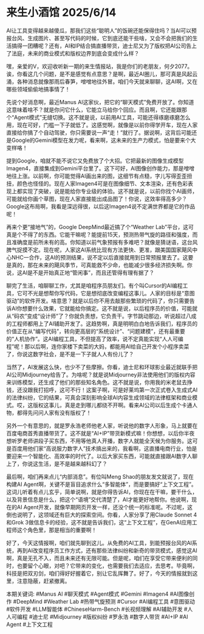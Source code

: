 # 来生小酒馆 2025/6/14

AI让工具变得越来越傻瓜，那我们这些“聪明人”的饭碗还能保得住吗？当AI可以预报台风、生成图片、甚至写代码的时候，它到底还能干些啥，又会不会把我们的生活搞得一团糟呢？还有，AI和IP结合搞直播带货，迪士尼又为了版权把AI公司告上了法庭，未来的商业模式和版权边界到底会变成什么样？

嘿，亲爱的V，欢迎收听新一期的来生情报站，我是你们的老朋友，何夕2077。诶，你看这几个问题，是不是感觉有点意思？是啊，最近AI圈儿，那可真是风起云涌，各种消息就像那雨后春笋，噌噌地往外冒。咱们今天就来聊聊，这AI啊，又在哪些领域偷偷地搞事情了！

先说个好消息啊，最近Manus AI这家伙，把它的“聊天模式”免费开放了。你知道这意味着啥不？就是你问它什么，它能立马给你个回应。而且啊，它还能跟那个“Agent模式”无缝切换。这不就是说，以前用AI工具，可能还得琢磨琢磨怎么用，现在可好，门槛一下子就低了。这感觉啊，就像是以前你得学开车，现在人家直接给你搞了个自动驾驶，你只需要说一声“走！”就行了。据说啊，这背后可能还是Google的Gemini模型在发力呢，看来啊，这未来的生产力模式，怕是要来个大变样咯！

提到Google，咱就不能不说它又免费放了个大招。它把最新的图像生成模型Imagen4，直接集成到Gemini平台里了。这下可好，AI图像创作能力，那是噌噌地往上涨。以前啊，你可能觉得AI画出来的图，这细节有点糙，字儿写得歪歪扭扭，颜色也怪怪的。现在人家Imagen4可是在图像细节、文本渲染，还有色彩表现上都实现了突破，说是能给你专业级的体验。这不就是说，以前你找个AI画师，可能就给你画个草图，现在人家直接能出成品图了！你说，这效率得高多少？Google这布局啊，我看是深远得很，以后这Imagen4说不定满世界都是它的作品呢！

再来个更“接地气”的，Google DeepMind最近搞了个“Weather Lab”平台，这可真是个不得了的东西。它能干嘛呢？能提前15天，预测热带气旋的路径和强度，而且准确度是前所未有的高。你知道以前气象预报有多难吧？就像是猜谜语，这台风脾气捉摸不定。现在呢，人家这AI系统比现有方法更快、更准，跟美国国家飓风中心NHC一合作，这AI的预测结果，说不定以后直接就用到日常预报里去了。这要是真的，那在未来的飓风季节，可真能救不少命，也能减少很多经济损失啊。你说，这AI是不是开始真正地“管闲事”，而且还管得有理有据了？

聊完了生活，咱聊聊工作，尤其是咱程序员朋友们。有个叫Cursor的AI编程工具，它可不光是想帮你写代码，它是想彻底改变编程这事儿。人家的目标是“意图驱动”的软件开发。啥意思？就是以后你不用去敲那些繁琐的代码了，你只需要告诉AI你想要什么效果，它就能给你搞定。这不就是说，以后程序员的价值，可能就从“码农”变成“设计师”了？你就负责想，它负责干。字节跳动那边，听说超过八成的工程师都用上了AI辅助开发了。这趋势啊，真是明明白白地告诉我们，程序员的价值正在从“编写代码”，转向更高层的“系统设计”、“问题建模”，还有最重要的“人机协作”。这AI编程工具，不但提高了效率，说不定真能实现“人人可编程”呢！那以后啊，连你家楼下卖菜的大妈，都能用AI给自己开发个小程序卖菜了，你说这数字社会，是不是一下子就人人有份儿了？

当然了，AI发展这么快，也少不了些摩擦。你看，迪士尼和环球影业最近就联手把AI公司Midjourney给告了。为啥呢？就是说Midjourney非法使用他们的版权内容来训练模型，还生成了他们的那些知名角色。这不就是说，你用我的米老鼠去挣钱，还没跟我打招呼，这可不行！这案子啊，可是好莱坞第一次正式卷入生成式AI的法律纠纷，它的结果，可真会深刻影响全球AI内容生成领域的法律框架和商业模式。哎，这版权这事儿，真是走到哪儿都绕不开啊。看来AI公司以后生成个卡通人物，都得先问问人家有没有版权了！

另外一个有意思的，就是罗永浩老师他老人家，听说他的数字人形象，马上就要在百度电商首秀直播带货了。这不就是“AI+IP”带货新模式嘛！你想想，以后你半夜想听罗老师讲段子买东西，不用等他真人开播，数字人就能全天候为你服务。这可是百度用他们家“高说服力数字人”技术搞出来的，我看啊，这直播电商行业，怕是要迎来一个智能化、高效率的时代了。以后大家买东西，可能就直接跟AI数字人聊上了，你说这生活，是不是越来越科幻了？

最后啊，咱们再来点儿“内部消息”。有位叫Meng Shao的朋友发文就说了，现在构建AI Agent啊，关键不是盲目追求什么“多智能体”，而是要搞好“上下文工程”。这词儿听着有点儿玄乎，简单说啊，就是你得告诉AI，你现在在干嘛，要干什么，以及背景信息是什么，把这个“语境”交代清楚了，AI才能更好地帮你。他说啊，现在的AI Agent开发，就像早期网页开发一样，还没个统一的标准呢。不过呢，这倒也说明了，这领域还有巨大的探索空间。你看，人家分享了用Claude Sonnet 4和Grok 3做信息卡的经验，这不就是告诉我们，这“上下文工程”，在GenAI应用工程师这个角色里，那是相当的重要啊！

好了，今天这情报啊，咱们就先聊到这儿。从免费的AI工具，到能预报台风的AI系统，再到AI改变程序员工作方式，还有那些法律纠纷和新奇的带货模式，感觉这AI啊，真是无孔不入，而且未来还有无限可能。但是呢，咱们在享受它带来便利的同时，也要留个心眼，对吧？它带来的变化，也需要我们去适应，去思考。毕竟啊，科技是把双刃剑，咱们得好好握着它，别让它乱挥舞了。好了，今天的情报就到这里，注意隐蔽，赶紧撤离。

本期关键词:
#Manus AI
#聊天模式
#Agent模式
#Gemini
#Imagen4
#AI图像创作
#DeepMind
#Weather Lab
#热带气旋预测
#Cursor
#AI编程工具
#意图驱动
#软件开发
#LLM智能体
#ChineseHarm-Bench
#长视频理解
#AI辅助开发
#人人可编程
#迪士尼
#Midjourney
#版权纠纷
#罗永浩
#数字人带货
#AI+IP
#AI Agent
#上下文工程